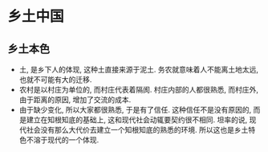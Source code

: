 # 乡土中国

## 乡土本色

* 土, 是乡下人的体现, 这种土直接来源于泥土. 务农就意味着人不能离土地太远, 也就不可能有大的迁移.
* 农村是以村庄为单位的, 而村庄代表着隔阂. 村庄内部的人都很熟悉, 而村庄外, 由于距离的原因, 增加了交流的成本.
* 由于缺少变化, 所以大家都很熟悉, 于是有了信任. 这种信任不是没有原因的, 而是建立在知根知底的基础上, 这和现代社会动辄要契约很不相同. 坦率的说, 现代社会没有那么大代价去建立一个知根知底的熟悉的环境. 所以这也是乡土特色不溶于现代的一个体现.
